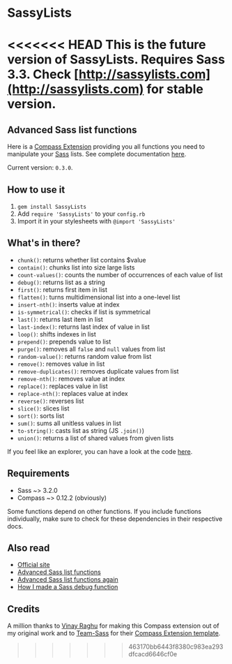 # SassyLists

<<<<<<< HEAD
This is the future version of SassyLists. Requires Sass 3.3. Check [http://sassylists.com](http://sassylists.com) for stable version.
=======
## Advanced Sass list functions

Here is a [Compass Extension](http://compass-style.org/) providing you all functions you need to manipulate your [Sass](http://sass-lang.com/) lists. See complete documentation [here](http://sassylists.com/).

Current version: `0.3.0`.

## How to use it

1. `gem install SassyLists`
2. Add `require 'SassyLists'` to your `config.rb`
3. Import it in your stylesheets with `@import 'SassyLists'`

## What's in there? 

* `chunk()`: returns whether list contains $value
* `contain()`: chunks list into size large lists
* `count-values()`: counts the number of occurrences of each value of list
* `debug()`: returns list as a string
* `first()`: returns first item in list
* `flatten()`: turns multidimensional list into a one-level list
* `insert-nth()`: inserts value at index
* `is-symmetrical()`: checks if list is symmetrical
* `last()`: returns last item in list
* `last-index()`: returns last index of value in list
* `loop()`: shifts indexes in list
* `prepend()`: prepends value to list
* `purge()`: removes all `false` and `null` values from list
* `random-value()`: returns random value from list
* `remove()`: removes value in list
* `remove-duplicates()`: removes duplicate values from list
* `remove-nth()`: removes value at index
* `replace()`: replaces value in list
* `replace-nth()`: replaces value at index
* `reverse()`: reverses list
* `slice()`: slices list
* `sort()`: sorts list
* `sum()`: sums all unitless values in list
* `to-string()`: casts list as string (JS `.join()`)
* `union()`: returns a list of shared values from given lists

If you feel like an explorer, you can have a look at the code [here](https://github.com/Team-Sass/SassyLists/tree/master/stylesheets).

## Requirements

* Sass ~> 3.2.0
* Compass ~> 0.12.2 (obviously)

Some functions depend on other functions. If you include functions individually, make sure to check for these dependencies in their respective docs.

## Also read

* [Official site](http://team-sass.github.io/SassyLists/)
* [Advanced Sass list functions](http://hugogiraudel.com/2013/08/08/advanced-sass-list-functions/)
* [Advanced Sass list functions again](http://hugogiraudel.com/2013/10/09/advanced-sass-list-functions-again/)
* [How I made a Sass debug function](http://hugogiraudel.com/2013/10/21/sass-debug/)

## Credits

A million thanks to [Vinay Raghu](http://viii.in/) for making this Compass extension out of my original work and to [Team-Sass](https://github.com/Team-Sass) for their [Compass Extension template](https://github.com/Team-Sass/Compass-Extension-Template).
>>>>>>> 463170bb6443f8380c983ea293dfcacd6646cf0e
